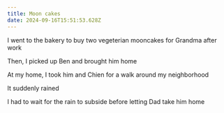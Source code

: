 ```yaml
---
title: Moon cakes
date: 2024-09-16T15:51:53.628Z
---
```


I went to the bakery to buy two vegeterian mooncakes for Grandma after work

Then, I picked up Ben and brought him home

At my home, I took him and Chien for a walk around my neighborhood

It suddenly rained

I had to wait for the rain to subside before letting Dad take him home
